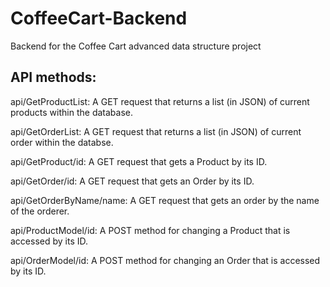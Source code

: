 # CoffeeCart-Backend

Backend for the Coffee Cart advanced data structure project

## API methods:

api/GetProductList: A GET request that returns a list (in JSON) of current products within the database.

api/GetOrderList: A GET request that returns a list (in JSON) of current order within the databse.

api/GetProduct/id: A GET request that gets a Product by its ID.

api/GetOrder/id: A GET request that gets an Order by its ID.

api/GetOrderByName/name: A GET request that gets an order by the name of the orderer.

api/ProductModel/id: A POST method for changing a Product that is accessed by its ID.

api/OrderModel/id: A POST method for changing an Order that is accessed by its ID.
